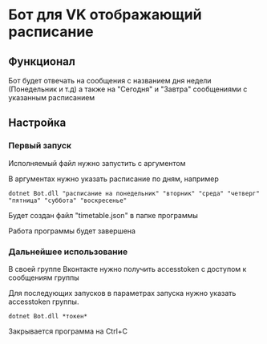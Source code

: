 # Бот для VK отображающий расписание
## Функционал
Бот будет отвечать на сообщения с названием дня недели (Понедельник и т.д) а также на "Сегодня" и "Завтра" сообщениями с указанным расписанием
## Настройка
### Первый запуск
Исполняемый файл нужно запустить с аргументом

В аргументах нужно указать расписание по дням, например

`dotnet Bot.dll "расписание на понедельник" "вторник" "среда" "четверг" "пятница" "суббота" "воскресенье"`

Будет создан файл "timetable.json" в папке программы

Работа программы будет завершена
### Дальнейшее использование
В своей группе Вконтакте нужно получить accesstoken с доступом к сообщениям группы

Для последующих запусков в параметрах запуска нужно указать accesstoken группы.

`dotnet Bot.dll *токен*`

Закрывается программа на Ctrl+C
